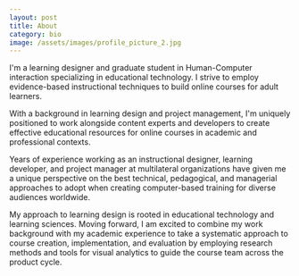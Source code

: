 ```yaml
---
layout: post
title: About
category: bio
image: /assets/images/profile_picture_2.jpg
---
```


I'm a learning designer and graduate student in Human-Computer interaction specializing in educational technology. I strive to employ evidence-based instructional techniques to build online courses for adult learners.

With a background in learning design and project management, I'm uniquely positioned to work alongside content experts and developers to create effective educational resources for online courses in academic and professional contexts.

Years of experience working as an instructional designer, learning developer, and project manager at multilateral organizations have given me a unique perspective on the best technical, pedagogical, and managerial approaches to adopt when creating computer-based training for diverse audiences worldwide.

My approach to learning design is rooted in educational technology and learning sciences. Moving forward, I am excited to combine my work background with my academic experience to take a systematic approach to course creation, implementation, and evaluation by employing research methods and tools for visual analytics to guide the course team across the product cycle.